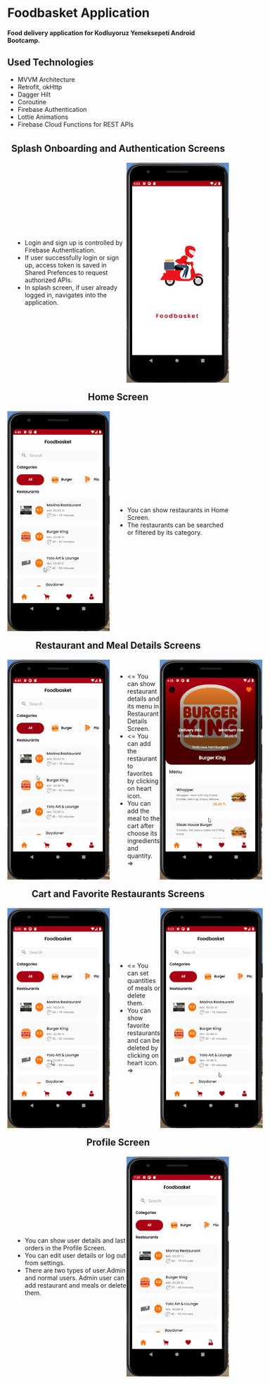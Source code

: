 # Foodbasket Application

#### Food delivery application for Kodluyoruz Yemeksepeti Android Bootcamp.

## Used Technologies

* MVVM Architecture
* Retrofit, okHttp
* Dagger Hilt
* Coroutine
* Firebase Authentication
* Lottie Animations
* Firebase Cloud Functions for REST APIs

<div style="display:flex; flex-direction:column; align-items:center;">
<h2 style="margin-bottom:20px; margin-top:20px;">Splash Onboarding and Authentication Screens</h2>
<div style="display:flex; flex-direction:row; align-items:center; margin-vertical:150px;">
    <div style="margin-left:16px">
        <ul>
        <li>Login and sign up is controlled by Firebase Authentication.</li>
        <li>If user successfully login or sign up, access token is saved in Shared Prefences to request authorized APIs.</li>
        <li>In splash screen, if user already logged in, navigates into the application.</li>
        </ul>
    </div>
    <img src="./screenshots/SplashOnBoardingAuth.gif" height="500px" width="250px"/>
</div>
<h2 style="margin-bottom:20px; margin-top:20px; ">Home Screen</h2>
<div style="display:flex; flex-direction:row; align-items:center; margin-vertical:150px;">
    <img src="./screenshots/HomeScreen.gif" height="500px" width="250px"/>
    <div style="margin-left:16px">
        <ul>
        <li>You can show restaurants in Home Screen.</li>
        <li>The restaurants can be searched or filtered by its category.</li>
        </ul>
    </div>
</div>
<h2 style="margin-bottom:20px; margin-top:20px">Restaurant and Meal Details Screens</h2>
<div style="display:flex; flex-direction:row; align-items:center; margin-vertical:150px;">
    <img src="./screenshots/RestaurantDetails.gif" height="500px" width="250px"/>
    <div style="margin-left:16px">
        <ul>
            <li><= You can show restaurant details and its menu in Restaurant Details Screen.</li>
            <li><= You can add the restaurant to favorites by clicking on heart icon.</li>
            <li>You can add the meal to the cart after choose its ingredients and quantity. =></li>
        </ul>
    </div>
    <img src="./screenshots/MealDetails.gif" height="500px" width="250px"/>
</div>
<h2 style="margin-bottom:20px; margin-top:20px">Cart and Favorite Restaurants Screens</h2>
<div style="display:flex; flex-direction:row; align-items:center; margin-vertical:150px;">
    <img src="./screenshots/CartScreen.gif" height="500px" width="250px"/>
    <div style="margin-left:16px">
        <ul>
            <li><= You can set quantities of meals or delete them.</li>
            <li>You can show favorite restaurants and can be deleted by clicking on heart icon. =></li>
        </ul>
    </div>
    <img src="./screenshots/FavoriteScreen.gif" height="500px" width="250px"/>
</div>
<h2 style="margin-bottom:20px; margin-top:20px">Profile Screen</h2>
<div style="display:flex; flex-direction:row; align-items:center; margin-vertical:150px;">
    <div style="margin-left:16px">
        <ul>
            <li>You can show user details and last orders in the Profile Screen.</li>
            <li>You can edit user details or log out from settings.</li>
            <li>There are two types of user.Admin and normal users. Admin user can add restaurant and meals or delete them.</li>
        </ul>
    </div>
    <img src="./screenshots/ProfileScreen.gif" height="500px" width="250px"/>
</div>
</div>